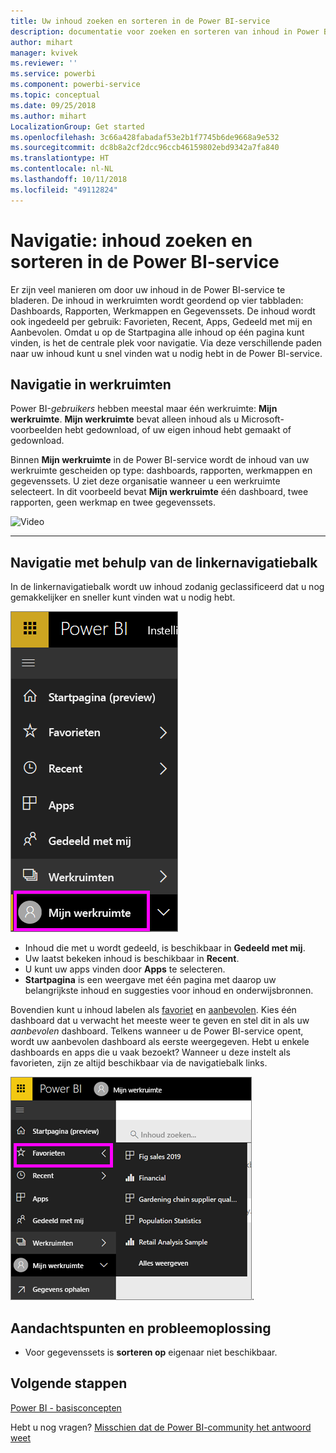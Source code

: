 ```yaml
---
title: Uw inhoud zoeken en sorteren in de Power BI-service
description: documentatie voor zoeken en sorteren van inhoud in Power BI-werkruimten
author: mihart
manager: kvivek
ms.reviewer: ''
ms.service: powerbi
ms.component: powerbi-service
ms.topic: conceptual
ms.date: 09/25/2018
ms.author: mihart
LocalizationGroup: Get started
ms.openlocfilehash: 3c66a428fabadaf53e2b1f7745b6de9668a9e532
ms.sourcegitcommit: dc8b8a2cf2dcc96ccb46159802ebd9342a7fa840
ms.translationtype: HT
ms.contentlocale: nl-NL
ms.lasthandoff: 10/11/2018
ms.locfileid: "49112824"
---
```

# <a name="navigation-searching-finding-and-sorting-content-in-power-bi-service"></a>Navigatie: inhoud zoeken en sorteren in de Power BI-service
Er zijn veel manieren om door uw inhoud in de Power BI-service te bladeren. De inhoud in werkruimten wordt geordend op vier tabbladen: Dashboards, Rapporten, Werkmappen en Gegevenssets.  De inhoud wordt ook ingedeeld per gebruik: Favorieten, Recent, Apps, Gedeeld met mij en Aanbevolen. Omdat u op de Startpagina alle inhoud op één pagina kunt vinden, is het de centrale plek voor navigatie. Via deze verschillende paden naar uw inhoud kunt u snel vinden wat u nodig hebt in de Power BI-service.  

## <a name="navigation-within-workspaces"></a>Navigatie in werkruimten

Power BI-*gebruikers* hebben meestal maar één werkruimte: **Mijn werkruimte**. **Mijn werkruimte** bevat alleen inhoud als u Microsoft-voorbeelden hebt gedownload, of uw eigen inhoud hebt gemaakt of gedownload.  

Binnen **Mijn werkruimte** in de Power BI-service wordt de inhoud van uw werkruimte gescheiden op type: dashboards, rapporten, werkmappen en gegevenssets. U ziet deze organisatie wanneer u een werkruimte selecteert. In dit voorbeeld bevat **Mijn werkruimte** één dashboard, twee rapporten, geen werkmap en twee gegevenssets.

![Video](./media/end-user-search-sort/nav.gif)

________________________________________

## <a name="navigation-using-the-left-navbar"></a>Navigatie met behulp van de linkernavigatiebalk
In de linkernavigatiebalk wordt uw inhoud zodanig geclassificeerd dat u nog gemakkelijker en sneller kunt vinden wat u nodig hebt.  

![linkernavigatiebalk](./media/end-user-search-sort/power-bi-newnav2.png)


- Inhoud die met u wordt gedeeld, is beschikbaar in **Gedeeld met mij**.
- Uw laatst bekeken inhoud is beschikbaar in **Recent**. 
- U kunt uw apps vinden door **Apps** te selecteren.
- **Startpagina** is een weergave met één pagina met daarop uw belangrijkste inhoud en suggesties voor inhoud en onderwijsbronnen.

Bovendien kunt u inhoud labelen als [favoriet](end-user-favorite.md) en [aanbevolen](end-user-featured.md). Kies één dashboard dat u verwacht het meeste weer te geven en stel dit in als uw *aanbevolen* dashboard. Telkens wanneer u de Power BI-service opent, wordt uw aanbevolen dashboard als eerste weergegeven. Hebt u enkele dashboards en apps die u vaak bezoekt? Wanneer u deze instelt als favorieten, zijn ze altijd beschikbaar via de navigatiebalk links.

![Flyout Favorieten](./media/end-user-search-sort/power-bi-favorite-flyout.png).


## <a name="considerations-and-troubleshooting"></a>Aandachtspunten en probleemoplossing
* Voor gegevenssets is **sorteren op** eigenaar niet beschikbaar.

## <a name="next-steps"></a>Volgende stappen
[Power BI - basisconcepten](end-user-basic-concepts.md)

Hebt u nog vragen? [Misschien dat de Power BI-community het antwoord weet](http://community.powerbi.com/)